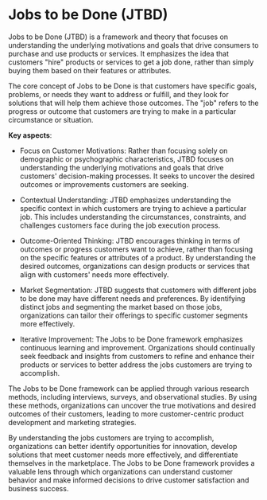# Jobs to be Done (JTBD)

Jobs to be Done (JTBD) is a framework and theory that focuses on understanding the underlying motivations and goals that drive consumers to purchase and use products or services. It emphasizes the idea that customers "hire" products or services to get a job done, rather than simply buying them based on their features or attributes.

The core concept of Jobs to be Done is that customers have specific goals, problems, or needs they want to address or fulfill, and they look for solutions that will help them achieve those outcomes. The "job" refers to the progress or outcome that customers are trying to make in a particular circumstance or situation.

**Key aspects**:

* Focus on Customer Motivations: Rather than focusing solely on demographic or psychographic characteristics, JTBD focuses on understanding the underlying motivations and goals that drive customers' decision-making processes. It seeks to uncover the desired outcomes or improvements customers are seeking.

* Contextual Understanding: JTBD emphasizes understanding the specific context in which customers are trying to achieve a particular job. This includes understanding the circumstances, constraints, and challenges customers face during the job execution process.

* Outcome-Oriented Thinking: JTBD encourages thinking in terms of outcomes or progress customers want to achieve, rather than focusing on the specific features or attributes of a product. By understanding the desired outcomes, organizations can design products or services that align with customers' needs more effectively.

* Market Segmentation: JTBD suggests that customers with different jobs to be done may have different needs and preferences. By identifying distinct jobs and segmenting the market based on those jobs, organizations can tailor their offerings to specific customer segments more effectively.

* Iterative Improvement: The Jobs to be Done framework emphasizes continuous learning and improvement. Organizations should continually seek feedback and insights from customers to refine and enhance their products or services to better address the jobs customers are trying to accomplish.

The Jobs to be Done framework can be applied through various research methods, including interviews, surveys, and observational studies. By using these methods, organizations can uncover the true motivations and desired outcomes of their customers, leading to more customer-centric product development and marketing strategies.

By understanding the jobs customers are trying to accomplish, organizations can better identify opportunities for innovation, develop solutions that meet customer needs more effectively, and differentiate themselves in the marketplace. The Jobs to be Done framework provides a valuable lens through which organizations can understand customer behavior and make informed decisions to drive customer satisfaction and business success.
